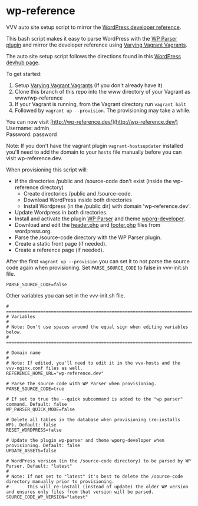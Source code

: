 wp-reference
============

VVV auto site setup script to mirror the [WordPress developer reference](https://developer.wordpress.org).

This bash script makes it easy to parse WordPress with the [WP Parser plugin](https://github.com/rmccue/WP-Parser) and mirror the developer reference using [Varying Vagrant Vagrants](https://github.com/Varying-Vagrant-Vagrants/VVV).

The auto site setup script follows the directions found in this [WordPress devhub page](https://make.wordpress.org/docs/handbook/projects/devhub/#setting-up-your-development-environment).

To get started:

1. Setup [Varying Vagrant Vagrants](https://github.com/Varying-Vagrant-Vagrants/VVV) (If you don't already have it)
2. Clone this branch of this repo into the www directory of your Vagrant as www/wp-reference
3. If your Vagrant is running, from the Vagrant directory run `vagrant halt`
4. Followed by `vagrant up --provision`. The provisioning may take a while.

You can now visit [http://wp-reference.dev/](http://wp-reference.dev/)
<br/>Username: admin<br/>Password: password

Note: If you don't have the vagrant plugin `vagrant-hostsupdater` installed you'll need to add the domain to your `hosts` file manually before you can visit wp-reference.dev.

When provisioning this script will:
* if the directories /public and /source-code don't exist (inside the wp-reference directory)
  * Create directories /public and /source-code.
  * Download WordPress inside both directories
  * Install Wordpress (in the /public dir) with domain 'wp-reference.dev'.
* Update Wordpress in both directories.
* Install and activate the plugin [WP Parser](https://github.com/rmccue/WP-Parser) and theme [wporg-developer](https://github.com/Rarst/wporg-developer).
* Download and edit the [header.php](https://wordpress.org/header.php) and [footer.php](https://wordpress.org/footer.php) files from wordpress.org.
* Parse the /source-code directory with the WP Parser plugin.
* Create a static front page (if needed).
* Create a reference page (if needed).

After the first `vagrant up --provision` you can set it to not parse the source code again when provisioning. Set `PARSE_SOURCE_CODE` to false in vvv-init.sh file.

    PARSE_SOURCE_CODE=false


Other variables you can set in the vvv-init.sh file.

```
# =============================================================================
# Variables
# 
# Note: Don't use spaces around the equal sign when editing variables below.
# =============================================================================

# Domain name
#
# Note: If edited, you'll need to edit it in the vvv-hosts and the vvv-nginx.conf files as well.
REFERENCE_HOME_URL="wp-reference.dev"

# Parse the source code with WP Parser when provisioning.
PARSE_SOURCE_CODE=true

# If set to true the --quick subcommand is added to the "wp parser" command. Default: false
WP_PARSER_QUICK_MODE=false

# Delete all tables in the database when provisioning (re-installs WP). Default: false
RESET_WORDPRESS=false

# Update the plugin wp-parser and theme wporg-developer when provisioning. Default: false
UPDATE_ASSETS=false

# WordPress version (in the /source-code directory) to be parsed by WP Parser. Default: "latest"
# 
# Note: If not set to "latest" it's best to delete the /source-code directory manually prior to provisioning.
#       This will re-install (instead of update) the older WP version and ensures only files from that version will be parsed.		
SOURCE_CODE_WP_VERSION="latest"
```
